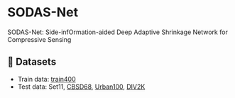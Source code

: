 # SODAS-Net
SODAS-Net: Side-infOrmation-aided Deep Adaptive Shrinkage Network for Compressive Sensing

## 👀 Datasets
- Train data: [train400](https://drive.google.com/file/d/15FatS3wYupcoJq44jxwkm6Kdr0rATPd0/view?usp=sharing)
- Test data: Set11, [CBSD68](https://drive.google.com/file/d/1Q_tcV0d8bPU5g0lNhVSZXLFw0whFl8Nt/view?usp=sharing), [Urban100](https://drive.google.com/file/d/1cmYjEJlR2S6cqrPq8oQm3tF9lO2sU0gV/view?usp=sharing), [DIV2K](https://drive.google.com/file/d/1olYhGPuX8QJlewu9riPbiHQ7XiFx98ac/view?usp=sharing)
